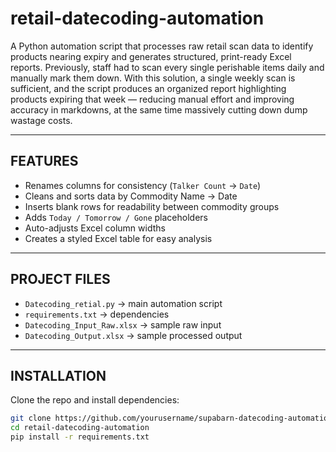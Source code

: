 # retail-datecoding-automation


A Python automation script that processes raw retail scan data to identify products nearing expiry and generates structured, print-ready Excel reports. 
Previously, staff had to scan every single perishable items daily and manually mark them down. With this solution, a single weekly scan is sufficient, and the script 
produces an organized report highlighting products expiring that week — reducing manual effort and improving accuracy in markdowns, at the same time massively cutting down dump wastage costs.

---

##  FEATURES
- Renames columns for consistency (`Talker Count` → `Date`)
- Cleans and sorts data by Commodity Name → Date
- Inserts blank rows for readability between commodity groups
- Adds `Today / Tomorrow / Gone` placeholders
- Auto-adjusts Excel column widths
- Creates a styled Excel table for easy analysis

---

##  PROJECT FILES
- `Datecoding_retial.py` → main automation script  
- `requirements.txt` → dependencies  
- `Datecoding_Input_Raw.xlsx` → sample raw input  
- `Datecoding_Output.xlsx` → sample processed output  

---

##  INSTALLATION
Clone the repo and install dependencies:
```bash
git clone https://github.com/yourusername/supabarn-datecoding-automation.git
cd retail-datecoding-automation
pip install -r requirements.txt
